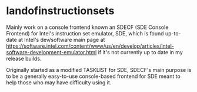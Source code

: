 # landofinstructionsets
Mainly work on a console frontend known an SDECF (SDE Console Frontend) for Intel's instruction set emulator, SDE, which is found up-to-date at Intel's dev/software main page at https://software.intel.com/content/www/us/en/develop/articles/intel-software-development-emulator.html if it's not currently up to date in my release builds.

Originally started as a modified TASKLIST for SDE, SDECF's main purpose is to be a generally easy-to-use console-based frontend for SDE meant to help those who may have difficulty using it.
